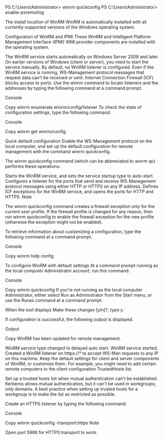 PS C:\Users\Administrator> winrm quickconfig
PS C:\Users\Administrator> enable-psremoting


The install location of WinRM
WinRM is automatically installed with all currently-supported versions of the Windows operating system.

Configuration of WinRM and IPMI
These WinRM and Intelligent Platform Management Interface (IPMI) WMI provider components are installed with the operating system.

The WinRM service starts automatically on Windows Server 2008 and later. On earlier versions of Windows (client or server), you need to start the service manually.
By default, no WinRM listener is configured. Even if the WinRM service is running, WS-Management protocol messages that request data can't be received or sent.
Internet Connection Firewall (ICF) blocks access to ports.
Use the winrm command to locate listeners and the addresses by typing the following command at a command prompt.

Console

Copy
winrm enumerate winrm/config/listener
To check the state of configuration settings, type the following command.

Console

Copy
winrm get winrm/config

Quick default configuration
Enable the WS-Management protocol on the local computer, and set up the default configuration for remote management with the command winrm quickconfig.

The winrm quickconfig command (which can be abbreviated to winrm qc) performs these operations:

Starts the WinRM service, and sets the service startup type to auto-start.
Configures a listener for the ports that send and receive WS-Management protocol messages using either HTTP or HTTPS on any IP address.
Defines ICF exceptions for the WinRM service, and opens the ports for HTTP and HTTPS.
 Note

The winrm quickconfig command creates a firewall exception only for the current user profile. If the firewall profile is changed for any reason, then run winrm quickconfig to enable the firewall exception for the new profile (otherwise the exception might not be enabled).

To retrieve information about customizing a configuration, type the following command at a command prompt.

Console

Copy
winrm help config


To configure WinRM with default settings
At a command prompt running as the local computer Administrator account, run this command:

Console

Copy
winrm quickconfig
If you're not running as the local computer Administrator, either select Run as Administrator from the Start menu, or use the Runas command at a command prompt.

When the tool displays Make these changes [y/n]?, type y.

If configuration is successful, the following output is displayed.

Output

Copy
WinRM has been updated for remote management.

WinRM service type changed to delayed auto start.
WinRM service started.
Created a WinRM listener on https://* to accept WS-Man requests to any IP on this machine.
Keep the default settings for client and server components of WinRM, or customize them. For example, you might need to add certain remote computers to the client configuration TrustedHosts list.

Set up a trusted hosts list when mutual authentication can't be established. Kerberos allows mutual authentication, but it can't be used in workgroups; only domains. A best practice when setting up trusted hosts for a workgroup is to make the list as restricted as possible.

Create an HTTPS listener by typing the following command:

Console

Copy
winrm quickconfig -transport:https
 Note

Open port 5986 for HTTPS transport to work.